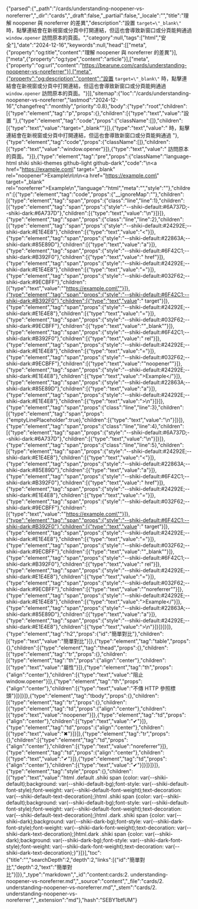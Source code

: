 {"parsed":{"_path":"/cards/understanding-noopener-vs-noreferrer","_dir":"cards","_draft":false,"_partial":false,"_locale":"","title":"理解 noopener 與 noreferrer 的差異","description":"設置 `target=\"_blank\"` 時，點擊連結會在新視窗或分頁中打開連結，但這也會導致新窗口或分頁能夠通過 `window.opener` 訪問原本的頁面。","category":null,"tags":["html","安全"],"date":"2024-12-16","keywords":null,"head":[["meta",{"property":"og:title","content":"理解 noopener 與 noreferrer 的差異"}],["meta",{"property":"og:type","content":"article"}],["meta",{"property":"og:url","content":"https://bearune.com/cards/understanding-noopener-vs-noreferrer"}],["meta",{"property":"og:description","content":"設置 `target=\"_blank\"` 時，點擊連結會在新視窗或分頁中打開連結，但這也會導致新窗口或分頁能夠通過 `window.opener` 訪問原本的頁面。"}]],"sitemap":{"loc":"/cards/understanding-noopener-vs-noreferrer","lastmod":"2024-12-16","changefreq":"monthly","priority":0.8},"body":{"type":"root","children":[{"type":"element","tag":"p","props":{},"children":[{"type":"text","value":"設置 "},{"type":"element","tag":"code","props":{"className":[]},"children":[{"type":"text","value":"target=\"_blank\""}]},{"type":"text","value":" 時，點擊連結會在新視窗或分頁中打開連結，但這也會導致新窗口或分頁能夠通過 "},{"type":"element","tag":"code","props":{"className":[]},"children":[{"type":"text","value":"window.opener"}]},{"type":"text","value":" 訪問原本的頁面。"}]},{"type":"element","tag":"pre","props":{"className":"language-html shiki shiki-themes github-light github-dark","code":"<!-- 使用 noopener 提高安全性，但允許外部追蹤來源 -->\n<a href=\"https://example.com\" target=\"_blank\" rel=\"noopener\">Example</a>\n\n<!-- 使用 noreferrer 提高安全性和隱私性，不傳遞來源資訊 -->\n<a href=\"https://example.com\" target=\"_blank\" rel=\"noreferrer\">Example</a>\n","language":"html","meta":"","style":""},"children":[{"type":"element","tag":"code","props":{"__ignoreMap":""},"children":[{"type":"element","tag":"span","props":{"class":"line","line":1},"children":[{"type":"element","tag":"span","props":{"style":"--shiki-default:#6A737D;--shiki-dark:#6A737D"},"children":[{"type":"text","value":"<!-- 使用 noopener 提高安全性，但允許外部追蹤來源 -->\n"}]}]},{"type":"element","tag":"span","props":{"class":"line","line":2},"children":[{"type":"element","tag":"span","props":{"style":"--shiki-default:#24292E;--shiki-dark:#E1E4E8"},"children":[{"type":"text","value":"<"}]},{"type":"element","tag":"span","props":{"style":"--shiki-default:#22863A;--shiki-dark:#85E89D"},"children":[{"type":"text","value":"a"}]},{"type":"element","tag":"span","props":{"style":"--shiki-default:#6F42C1;--shiki-dark:#B392F0"},"children":[{"type":"text","value":" href"}]},{"type":"element","tag":"span","props":{"style":"--shiki-default:#24292E;--shiki-dark:#E1E4E8"},"children":[{"type":"text","value":"="}]},{"type":"element","tag":"span","props":{"style":"--shiki-default:#032F62;--shiki-dark:#9ECBFF"},"children":[{"type":"text","value":"\"https://example.com\""}]},{"type":"element","tag":"span","props":{"style":"--shiki-default:#6F42C1;--shiki-dark:#B392F0"},"children":[{"type":"text","value":" target"}]},{"type":"element","tag":"span","props":{"style":"--shiki-default:#24292E;--shiki-dark:#E1E4E8"},"children":[{"type":"text","value":"="}]},{"type":"element","tag":"span","props":{"style":"--shiki-default:#032F62;--shiki-dark:#9ECBFF"},"children":[{"type":"text","value":"\"_blank\""}]},{"type":"element","tag":"span","props":{"style":"--shiki-default:#6F42C1;--shiki-dark:#B392F0"},"children":[{"type":"text","value":" rel"}]},{"type":"element","tag":"span","props":{"style":"--shiki-default:#24292E;--shiki-dark:#E1E4E8"},"children":[{"type":"text","value":"="}]},{"type":"element","tag":"span","props":{"style":"--shiki-default:#032F62;--shiki-dark:#9ECBFF"},"children":[{"type":"text","value":"\"noopener\""}]},{"type":"element","tag":"span","props":{"style":"--shiki-default:#24292E;--shiki-dark:#E1E4E8"},"children":[{"type":"text","value":">Example</"}]},{"type":"element","tag":"span","props":{"style":"--shiki-default:#22863A;--shiki-dark:#85E89D"},"children":[{"type":"text","value":"a"}]},{"type":"element","tag":"span","props":{"style":"--shiki-default:#24292E;--shiki-dark:#E1E4E8"},"children":[{"type":"text","value":">\n"}]}]},{"type":"element","tag":"span","props":{"class":"line","line":3},"children":[{"type":"element","tag":"span","props":{"emptyLinePlaceholder":true},"children":[{"type":"text","value":"\n"}]}]},{"type":"element","tag":"span","props":{"class":"line","line":4},"children":[{"type":"element","tag":"span","props":{"style":"--shiki-default:#6A737D;--shiki-dark:#6A737D"},"children":[{"type":"text","value":"<!-- 使用 noreferrer 提高安全性和隱私性，不傳遞來源資訊 -->\n"}]}]},{"type":"element","tag":"span","props":{"class":"line","line":5},"children":[{"type":"element","tag":"span","props":{"style":"--shiki-default:#24292E;--shiki-dark:#E1E4E8"},"children":[{"type":"text","value":"<"}]},{"type":"element","tag":"span","props":{"style":"--shiki-default:#22863A;--shiki-dark:#85E89D"},"children":[{"type":"text","value":"a"}]},{"type":"element","tag":"span","props":{"style":"--shiki-default:#6F42C1;--shiki-dark:#B392F0"},"children":[{"type":"text","value":" href"}]},{"type":"element","tag":"span","props":{"style":"--shiki-default:#24292E;--shiki-dark:#E1E4E8"},"children":[{"type":"text","value":"="}]},{"type":"element","tag":"span","props":{"style":"--shiki-default:#032F62;--shiki-dark:#9ECBFF"},"children":[{"type":"text","value":"\"https://example.com\""}]},{"type":"element","tag":"span","props":{"style":"--shiki-default:#6F42C1;--shiki-dark:#B392F0"},"children":[{"type":"text","value":" target"}]},{"type":"element","tag":"span","props":{"style":"--shiki-default:#24292E;--shiki-dark:#E1E4E8"},"children":[{"type":"text","value":"="}]},{"type":"element","tag":"span","props":{"style":"--shiki-default:#032F62;--shiki-dark:#9ECBFF"},"children":[{"type":"text","value":"\"_blank\""}]},{"type":"element","tag":"span","props":{"style":"--shiki-default:#6F42C1;--shiki-dark:#B392F0"},"children":[{"type":"text","value":" rel"}]},{"type":"element","tag":"span","props":{"style":"--shiki-default:#24292E;--shiki-dark:#E1E4E8"},"children":[{"type":"text","value":"="}]},{"type":"element","tag":"span","props":{"style":"--shiki-default:#032F62;--shiki-dark:#9ECBFF"},"children":[{"type":"text","value":"\"noreferrer\""}]},{"type":"element","tag":"span","props":{"style":"--shiki-default:#24292E;--shiki-dark:#E1E4E8"},"children":[{"type":"text","value":">Example</"}]},{"type":"element","tag":"span","props":{"style":"--shiki-default:#22863A;--shiki-dark:#85E89D"},"children":[{"type":"text","value":"a"}]},{"type":"element","tag":"span","props":{"style":"--shiki-default:#24292E;--shiki-dark:#E1E4E8"},"children":[{"type":"text","value":">\n"}]}]}]}]},{"type":"element","tag":"h2","props":{"id":"簡單對比"},"children":[{"type":"text","value":"簡單對比"}]},{"type":"element","tag":"table","props":{},"children":[{"type":"element","tag":"thead","props":{},"children":[{"type":"element","tag":"tr","props":{},"children":[{"type":"element","tag":"th","props":{"align":"center"},"children":[{"type":"text","value":"屬性"}]},{"type":"element","tag":"th","props":{"align":"center"},"children":[{"type":"text","value":"阻止 window.opener"}]},{"type":"element","tag":"th","props":{"align":"center"},"children":[{"type":"text","value":"不傳 HTTP 參照標頭"}]}]}]},{"type":"element","tag":"tbody","props":{},"children":[{"type":"element","tag":"tr","props":{},"children":[{"type":"element","tag":"td","props":{"align":"center"},"children":[{"type":"text","value":"noopener"}]},{"type":"element","tag":"td","props":{"align":"center"},"children":[{"type":"text","value":"✔︎"}]},{"type":"element","tag":"td","props":{"align":"center"},"children":[{"type":"text","value":"✖︎"}]}]},{"type":"element","tag":"tr","props":{},"children":[{"type":"element","tag":"td","props":{"align":"center"},"children":[{"type":"text","value":"noreferrer"}]},{"type":"element","tag":"td","props":{"align":"center"},"children":[{"type":"text","value":"✔︎"}]},{"type":"element","tag":"td","props":{"align":"center"},"children":[{"type":"text","value":"✔︎"}]}]}]}]},{"type":"element","tag":"style","props":{},"children":[{"type":"text","value":"html .default .shiki span {color: var(--shiki-default);background: var(--shiki-default-bg);font-style: var(--shiki-default-font-style);font-weight: var(--shiki-default-font-weight);text-decoration: var(--shiki-default-text-decoration);}html .shiki span {color: var(--shiki-default);background: var(--shiki-default-bg);font-style: var(--shiki-default-font-style);font-weight: var(--shiki-default-font-weight);text-decoration: var(--shiki-default-text-decoration);}html .dark .shiki span {color: var(--shiki-dark);background: var(--shiki-dark-bg);font-style: var(--shiki-dark-font-style);font-weight: var(--shiki-dark-font-weight);text-decoration: var(--shiki-dark-text-decoration);}html.dark .shiki span {color: var(--shiki-dark);background: var(--shiki-dark-bg);font-style: var(--shiki-dark-font-style);font-weight: var(--shiki-dark-font-weight);text-decoration: var(--shiki-dark-text-decoration);}"}]}],"toc":{"title":"","searchDepth":2,"depth":2,"links":[{"id":"簡單對比","depth":2,"text":"簡單對比"}]}},"_type":"markdown","_id":"content:cards:2. understanding-noopener-vs-noreferrer.md","_source":"content","_file":"cards/2. understanding-noopener-vs-noreferrer.md","_stem":"cards/2. understanding-noopener-vs-noreferrer","_extension":"md"},"hash":"SEBY1btfUM"}